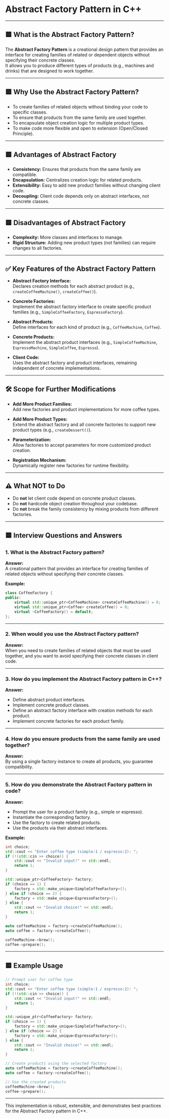 # Abstract Factory Pattern in C++

---

## 🟦 What is the Abstract Factory Pattern?

The **Abstract Factory Pattern** is a creational design pattern that provides an interface for creating families of related or dependent objects without specifying their concrete classes.  
It allows you to produce different types of products (e.g., machines and drinks) that are designed to work together.

---

## 🟦 Why Use the Abstract Factory Pattern?

- To create families of related objects without binding your code to specific classes.
- To ensure that products from the same family are used together.
- To encapsulate object creation logic for multiple product types.
- To make code more flexible and open to extension (Open/Closed Principle).

---

## 🟦 Advantages of Abstract Factory

- **Consistency:** Ensures that products from the same family are compatible.
- **Encapsulation:** Centralizes creation logic for related products.
- **Extensibility:** Easy to add new product families without changing client code.
- **Decoupling:** Client code depends only on abstract interfaces, not concrete classes.

---

## 🟦 Disadvantages of Abstract Factory

- **Complexity:** More classes and interfaces to manage.
- **Rigid Structure:** Adding new product types (not families) can require changes to all factories.

---

## ✅ Key Features of the Abstract Factory Pattern

- **Abstract Factory Interface:**  
  Declares creation methods for each abstract product (e.g., `createCoffeeMachine()`, `createCoffee()`).

- **Concrete Factories:**  
  Implement the abstract factory interface to create specific product families (e.g., `SimpleCoffeeFactory`, `EspressoFactory`).

- **Abstract Products:**  
  Define interfaces for each kind of product (e.g., `CoffeeMachine`, `Coffee`).

- **Concrete Products:**  
  Implement the abstract product interfaces (e.g., `SimpleCoffeeMachine`, `EspressoMachine`, `SimpleCoffee`, `Espresso`).

- **Client Code:**  
  Uses the abstract factory and product interfaces, remaining independent of concrete implementations.

---

## 🛠️ Scope for Further Modifications

- **Add More Product Families:**  
  Add new factories and product implementations for more coffee types.

- **Add More Product Types:**  
  Extend the abstract factory and all concrete factories to support new product types (e.g., `createDessert()`).

- **Parameterization:**  
  Allow factories to accept parameters for more customized product creation.

- **Registration Mechanism:**  
  Dynamically register new factories for runtime flexibility.

---

## ⚠️ What NOT to Do

- Do **not** let client code depend on concrete product classes.
- Do **not** hardcode object creation throughout your codebase.
- Do **not** break the family consistency by mixing products from different factories.

---

## 🟦 Interview Questions and Answers

### 1. What is the Abstract Factory pattern?
**Answer:**  
A creational pattern that provides an interface for creating families of related objects without specifying their concrete classes.

**Example:**  
```cpp
class CoffeeFactory {
public:
    virtual std::unique_ptr<CoffeeMachine> createCoffeeMachine() = 0;
    virtual std::unique_ptr<Coffee> createCoffee() = 0;
    virtual ~CoffeeFactory() = default;
};
```

---

### 2. When would you use the Abstract Factory pattern?
**Answer:**  
When you need to create families of related objects that must be used together, and you want to avoid specifying their concrete classes in client code.

---

### 3. How do you implement the Abstract Factory pattern in C++?
**Answer:**  
- Define abstract product interfaces.
- Implement concrete product classes.
- Define an abstract factory interface with creation methods for each product.
- Implement concrete factories for each product family.

---

### 4. How do you ensure products from the same family are used together?
**Answer:**  
By using a single factory instance to create all products, you guarantee compatibility.

---

### 5. How do you demonstrate the Abstract Factory pattern in code?
**Answer:**  
- Prompt the user for a product family (e.g., simple or espresso).
- Instantiate the corresponding factory.
- Use the factory to create related products.
- Use the products via their abstract interfaces.

**Example:**
```cpp
int choice;
std::cout << "Enter coffee type (simple:1 / espresso:2): ";
if (!(std::cin >> choice)) {
    std::cout << "Invalid input!" << std::endl;
    return 1;
}

std::unique_ptr<CoffeeFactory> factory;
if (choice == 1) {
    factory = std::make_unique<SimpleCoffeeFactory>();
} else if (choice == 2) {
    factory = std::make_unique<EspressoFactory>();
} else {
    std::cout << "Invalid choice!" << std::endl;
    return 1;
}

auto coffeeMachine = factory->createCoffeeMachine();
auto coffee = factory->createCoffee();

coffeeMachine->brew();
coffee->prepare();
```

---

## 🟦 Example Usage

```cpp
// Prompt user for coffee type
int choice;
std::cout << "Enter coffee type (simple:1 / espresso:2): ";
if (!(std::cin >> choice)) {
    std::cout << "Invalid input!" << std::endl;
    return 1;
}

std::unique_ptr<CoffeeFactory> factory;
if (choice == 1) {
    factory = std::make_unique<SimpleCoffeeFactory>();
} else if (choice == 2) {
    factory = std::make_unique<EspressoFactory>();
} else {
    std::cout << "Invalid choice!" << std::endl;
    return 1;
}

// Create products using the selected factory
auto coffeeMachine = factory->createCoffeeMachine();
auto coffee = factory->createCoffee();

// Use the created products
coffeeMachine->brew();
coffee->prepare();
```

---

This implementation is robust, extensible, and demonstrates best practices for the Abstract Factory pattern in C++.